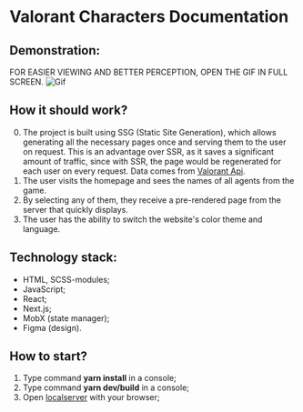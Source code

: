 # Valorant Characters Documentation

## Demonstration:

FOR EASIER VIEWING AND BETTER PERCEPTION, OPEN THE GIF IN FULL SCREEN.
![Gif](https://github.com/KIBINNANEKO/nextjs-valorant-docs/blob/main/demonstration.gif)

## How it should work?

0. The project is built using SSG (Static Site Generation), which allows generating all the necessary pages once and serving them to the user on request. This is an advantage over SSR, as it saves a significant amount of traffic, since with SSR, the page would be regenerated for each user on every request. Data comes from [Valorant Api](https://dash.valorant-api.com/).
1. The user visits the homepage and sees the names of all agents from the game.
2. By selecting any of them, they receive a pre-rendered page from the server that quickly displays.
3. The user has the ability to switch the website's color theme and language.

## Technology stack:

- HTML, SCSS-modules;
- JavaScript;
- React;
- Next.js;
- MobX (state manager);
- Figma (design).

## How to start?

1. Type command **yarn install** in a console;
2. Type command **yarn dev/build** in a console;
3. Open [localserver](http://localhost:3000) with your browser;

